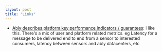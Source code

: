 ```yaml
---
layout: post
title: "Links"
---
```


* [Ably describes platform key performance indicators / guarantees](https://ably.com/four-pillars-of-dependability): I like this. There's a mix of user and platform related metrics. eg Latency for a message to be delivered end to end from a sensor to interested consumers, latency between sensors and ably datacenters, etc
